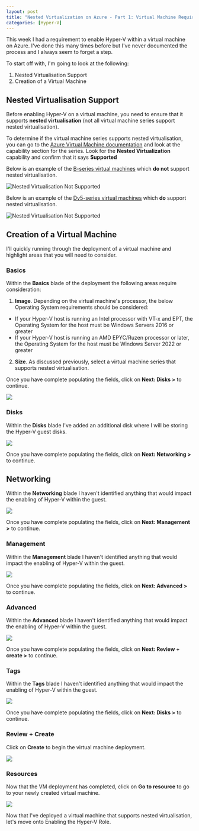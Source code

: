 ```yaml
---
layout: post
title: "Nested Virtualization on Azure - Part 1: Virtual Machine Requirements"
categories: [Hyper-V]
---
```


This week I had a requirement to enable Hyper-V within a virtual machine on Azure. I've done this many times before but I've never documented the process and I always seem to forget a step. 

To start off with, I'm going to look at the following:
1. Nested Virtualisation Support
2. Creation of a Virtual Machine 

## Nested Virtualisation Support
Before enabling Hyper-V on a virtual machine, you need to ensure that it supports **nested virtualisation** (not all virtual machine series support nested virtualisation).

To determine if the virtual machine series supports nested virtualisation, you can go to the [Azure Virtual Machine documentation](https://docs.microsoft.com/en-us/azure/virtual-machines/sizes-general) and look at the capability section for the series. Look for the **Nested Virtualization** capability and confirm that it says **Supported**

Below is an example of the [B-series virtual machines](https://docs.microsoft.com/en-us/azure/virtual-machines/sizes-b-series-burstable) which **do not** support nested virtualisation. 

![Nested Virtualisation Not Supported](/docs/assets/images/2022-04-27-hyperv-vm-deployment/VM-SKU-NestedV-NotSupported.jpg)

Below is an example of the [Dv5-series virtual machines](https://docs.microsoft.com/en-us/azure/virtual-machines/dv5-dsv5-series) which **do** support nested virtualisation.

![Nested Virtualisation Not Supported](/docs/assets/images/2022-04-27-hyperv-vm-deployment/VM-SKU-NestedV-Supported.jpg)

## Creation of a Virtual Machine

I'll quickly running through the deployment of a virtual machine and highlight areas that you will need to consider.

### Basics

Within the **Basics** blade of the deployment the following areas require consideration:

1. **Image**. Depending on the virtual machine's processor, the below Operating System requirements should be considered:
- If your Hyper-V host is running an Intel processor with VT-x and EPT, the Operating System for the host must be Windows Servers 2016 or greater
- If your Hyper-V host is running an AMD EPYC/Ruzen processor or later, the Operating System for the host must be Windows Server 2022 or greater
2. **Size**. As discussed previously, select a virtual machine series that supports nested virtualisation.

Once you have complete populating the fields, click on **Next: Disks >** to continue.

![](/docs/assets/images/2022-04-27-hyperv-vm-deployment/VM-Create-Basics.jpg)

### Disks

Within the **Disks** blade I've added an additional disk where I will be storing the Hyper-V guest disks.

![](/docs/assets/images/2022-04-27-hyperv-vm-deployment/VM-Create-Disk.jpg)

Once you have complete populating the fields, click on **Next: Networking >** to continue.

## Networking

Within the **Networking** blade I haven't identified anything that would impact the enabling of Hyper-V within the guest.

![](/docs/assets/images/2022-04-27-hyperv-vm-deployment/VM-Create-Networking.jpg)

Once you have complete populating the fields, click on **Next: Management >** to continue.

### Management

Within the **Management** blade I haven't identified anything that would impact the enabling of Hyper-V within the guest.

![](/docs/assets/images/2022-04-27-hyperv-vm-deployment/VM-Create-Management.jpg)

Once you have complete populating the fields, click on **Next: Advanced >** to continue.

### Advanced

Within the **Advanced** blade I haven't identified anything that would impact the enabling of Hyper-V within the guest.

![](/docs/assets/images/2022-04-27-hyperv-vm-deployment/VM-Create-Advanced.jpg)

Once you have complete populating the fields, click on **Next: Review + create >** to continue.

### Tags

Within the **Tags** blade I haven't identified anything that would impact the enabling of Hyper-V within the guest.

![](/docs/assets/images/2022-04-27-hyperv-vm-deployment/VM-Create-Tags.jpg)

Once you have complete populating the fields, click on **Next: Disks >** to continue.

### Review + Create

Click on **Create** to begin the virtual machine deployment.

![](/docs/assets/images/2022-04-27-hyperv-vm-deployment/VM-Create-Review.jpg)

### Resources

Now that the VM deployment has completed, click on **Go to resource** to go to your newly created virtual machine.

![](/docs/assets/images/2022-04-27-hyperv-vm-deployment/VM-Create-Completed.jpg)

Now that I've deployed a virtual machine that supports nested virtualisation, let's move onto Enabling the Hyper-V Role.